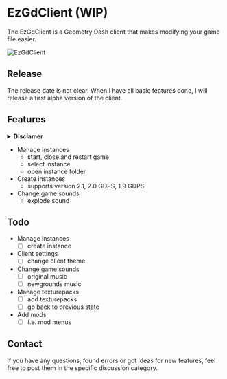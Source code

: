 # EzGdClient (WIP)
The EzGdClient is a Geometry Dash client that makes modifying your game file easier.

![EzGdClient](https://i.imgur.com/nnxHYNu.png "EzGdClient")

## **Release**
The release date is not clear. When I have all basic features done, I will release a first alpha version of the client.

<!--
## **Installation**
1. Download and install [Python](https://www.python.org/) (the program that runs the code)
    - [Here](https://www.youtube.com/watch?v=ZRbirvsDQ-I) is a video on how to install Python

2. Thats it! You can now open the application by double clicking on the "EzGdClient.pyw" file
-->

## **Features**
<details>
  <summary><b>Disclamer</b></summary>

  *The EzGdClient is still in development. This means that some features may be added or removed in further development.*
</details>

- Manage instances
    - start, close and restart game
    - select instance
    - open instance folder
- Create instances
    - supports version 2.1, 2.0 GDPS, 1.9 GDPS
- Change game sounds
    - explode sound

## **Todo**
- Manage instances
    - [ ] create instance
- Client settings
    - [ ] change client theme
- Change game sounds
    - [ ] original music
    - [ ] newgrounds music
- Manage texturepacks
    - [ ] add texturepacks
    - [ ] go back to previous state
- Add mods
    - [ ] f.e. mod menus

## **Contact**
If you have any questions, found errors or got ideas for new features, feel free to post them in the specific discussion category.
